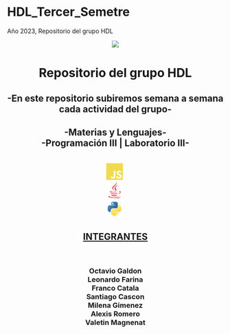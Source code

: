 # HDL_Tercer_Semetre
Año 2023, Repositorio del grupo HDL

<div id="header" align="center">
	<img src="https://media.giphy.com/media/5u0uZecUZlUsM/giphy.gif" width="200"/>
		<h1 align="center">Repositorio del grupo HDL</h1>
		<h2 align="center">-En este repositorio subiremos semana a semana cada actividad del grupo-</h2>
</div>

<div align="center">
	<h2>-Materias y Lenguajes-
	<br>
	-Programación III | Laboratorio III-</h2>
	<br>
	<img src="https://github.com/devicons/devicon/blob/master/icons/javascript/javascript-plain.svg" title="JavaScrip" alt="JS" width="40" height="40">&nbsp;
  <br>
	<img src="https://github.com/devicons/devicon/blob/master/icons/java/java-plain.svg" title="Java" alt="JAVA" width="40" height="40">&nbsp;
  <br>
	<img src="https://github.com/devicons/devicon/blob/master/icons/python/python-original.svg" title="Python" alt="PYTHON" width="40" height="40">&nbsp;
  <h2><srong><u>INTEGRANTES</u></srong></h2>
  <br>
<h3>	  
  Octavio Galdon
  <br>
  Leonardo Farina
  <br>
  Franco Catala
  <br>
  Santiago Cascon
  <br>
  Milena Gimenez
  <br>
  Alexis Romero
  <br>
  Valetin Magnenat
  </h3>
 </div>

